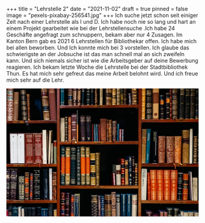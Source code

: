 +++
title = "Lehrstelle 2"
date = "2021-11-02"
draft = true
pinned = false
image = "pexels-pixabay-256541.jpg"
+++
Ich suche jetzt schon seit einiger Zeit nach einer Lehrstelle als I und D. Ich habe noch nie so lang und hart an einem Projekt gearbeitet wie bei der Lehrstellensuche .Ich habe 24 Geschäfte angefragt zum schnuppern, bekam aber nur 4 Zusagen. Im Kanton Bern gab es 2021 6 Lehrstellen für Bibliothekar offen. Ich habe mich bei allen beworben. Und Ich konnte mich bei 3 vorstellen. Ich glaube das schwierigste an der Jobsuche ist das man schnell mal an sich zweifeln kann. Und sich niemals sicher ist wie die Arbeitsgeber auf deine Bewerbung reagieren. Ich bekam letzte Woche die Lehrstelle bei der Stadtbibliothek Thun. Es hat mich sehr gefreut das meine Arbeit belohnt wird. Und ich freue mich sehr auf die Lehr. 

![](inaki-del-olmo-nijueqw0rkg-unsplash.jpg)